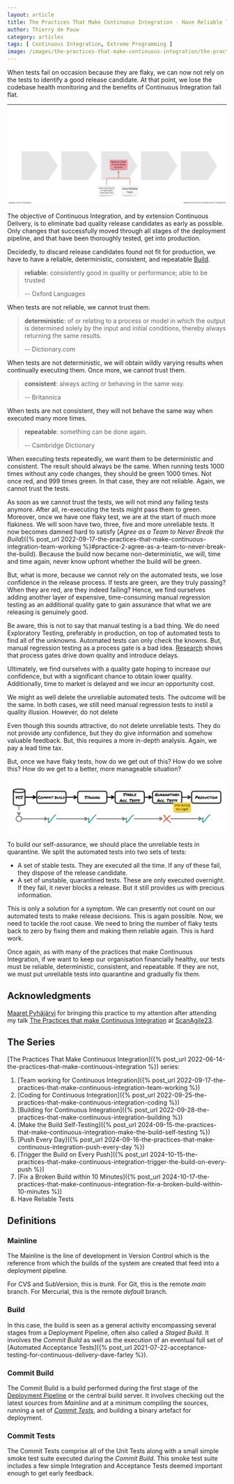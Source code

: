 ```yaml
---
layout: article
title: The Practices That Make Continuous Integration - Have Reliable Tests
author: Thierry de Pauw
category: articles
tags: [ Continuous Integration, Extreme Programming ]
image: /images/the-practices-that-make-continuous-integration/the-practices-that-make-continuous-integration-have-reliable-tests.jpg
---
```


When tests fail on occasion because they are flaky, we can now not rely on the tests to identify a good release candidate. At that point, we lose the codebase health monitoring and the benefits of Continuous Integration fall flat.

---

![Have Reliable Tests](/images/the-practices-that-make-continuous-integration/the-practices-that-make-continuous-integration-have-reliable-tests.jpg)

The objective of Continuous Integration, and by extension Continuous Delivery, is to eliminate bad quality release candidates as early as possible. Only changes that successfully moved through all stages of the deployment pipeline, and that have been thoroughly tested, get into production.

Decidedly, to discard release candidates found not fit for production, we have to have a reliable, deterministic, consistent, and repeatable [Build](#build).

> **reliable**: consistently good in quality or performance; able to be trusted
>
> -- Oxford Languages

When tests are not reliable, we cannot trust them.

> **deterministic**: of or relating to a process or model in which the output is determined solely by the input and initial conditions, thereby always returning the same results.
>
> -- Dictionary.com

When tests are not deterministic, we will obtain wildly varying results when continually executing them. Once more, we cannot trust them.

> **consistent**: always acting or behaving in the same way.
>
> -- Britannica

When tests are not consistent, they will not behave the same way when executed many more times.

> **repeatable**: something can be done again.
>
> -- Cambridge Dictionary

When executing tests repeatedly, we want them to be deterministic and consistent. The result should always be the same. When running tests 1000 times without any code changes, they should be green 1000 times. Not once red, and 999 times green. In that case, they are not reliable. Again, we cannot trust the tests.

As soon as we cannot trust the tests, we will not mind any failing tests anymore. After all, re-executing the tests might pass them to green. Moreover, once we have one flaky test, we are at the start of much more flakiness. We will soon have two, three, five and more unreliable tests. It now becomes damned hard to satisfy [*Agree as a Team to Never Break the Build*]({% post_url 2022-09-17-the-practices-that-make-continuous-integration-team-working %}#practice-2-agree-as-a-team-to-never-break-the-build). Because the build now became non-deterministic, we will, time and time again, never know upfront whether the build will be green.

But, what is more, because we cannot rely on the automated tests, we lose confidence in the release process. If tests are green, are they truly passing? When they are red, are they indeed failing? Hence, we find ourselves adding another layer of expensive, time-consuming manual regression testing as an additional quality gate to gain assurance that what we are releasing is genuinely good.

Be aware, this is not to say that manual testing is a bad thing. We do need Exploratory Testing, preferably in production, on top of automated tests to find all of the unknowns. Automated tests can only check the knowns. But, manual regression testing as a process gate is a bad idea. [Research](https://www.goodreads.com/book/show/35747076-accelerate) shows that process gates drive down quality and introduce delays.

Ultimately, we find ourselves with a quality gate hoping to increase our confidence, but with a significant chance to obtain lower quality. Additionally, time to market is delayed and we incur an opportunity cost.

We might as well delete the unreliable automated tests. The outcome will be the same. In both cases, we still need manual regression tests to instil a quality illusion. However, do not delete 

Even though this sounds attractive, do not delete unreliable tests. They do not provide any confidence, but they do give information and somehow valuable feedback. But, this requires a more in-depth analysis. Again, we pay a lead time tax.

But, once we have flaky tests, how do we get out of this? How do we solve this? How do we get to a better, more manageable situation?

![Quarantined Tests](/images/the-practices-that-make-continuous-integration/the-practices-that-make-continuous-integration-quarantined-tests.jpg)

To build our self-assurance, we should place the unreliable tests in quarantine. We split the automated tests into two sets of tests:

- A set of stable tests. They are executed all the time. If any of these fail, they dispose of the release candidate.
- A set of unstable, quarantined tests. These are only executed overnight. If they fail, it never blocks a release. But it still provides us with precious information.

This is only a solution for a symptom. We can presently not count on our automated tests to make release decisions. This is again possible. Now, we need to tackle the root cause. We need to bring the number of flaky tests back to zero by fixing them and making them reliable again. This is hard work.

Once again, as with many of the practices that make Continuous Integration, if we want to keep our organisation financially healthy, our tests must be reliable, deterministic, consistent, and repeatable. If they are not, we must put unreliable tests into quarantine and gradually fix them.

## Acknowledgments

[Maaret Pyhäjärvi](https://mas.to/@maaretp) for bringing this practice to my attention after attending my talk [The Practices that make Continuous Integration](2022-08-26-the-practices-that-make-continuous-integration) at [ScanAgile23](https://www.scan-agile.org/).

## The Series

[The Practices That Make Continuous Integration]({% post_url 2022-06-14-the-practices-that-make-continuous-integration %}) series:

1. [Team working for Continuous Integration]({% post_url 2022-09-17-the-practices-that-make-continuous-integration-team-working %})
2. [Coding for Continuous Integration]({% post_url 2022-09-25-the-practices-that-make-continuous-integration-coding %})
3. [Building for Continuous Integration]({% post_url 2022-09-28-the-practices-that-make-continuous-integration-building %})
4. [Make the Build Self-Testing]({% post_url 2024-09-15-the-practices-that-make-continuous-integration-make-the-build-self-testing %})
5. [Push Every Day]({% post_url 2024-09-16-the-practices-that-make-continuous-integration-push-every-day %})
6. [Trigger the Build on Every Push]({% post_url 2024-10-15-the-practices-that-make-continuous-integration-trigger-the-build-on-every-push %})
7. [Fix a Broken Build within 10 Minutes]({% post_url 2024-10-17-the-practices-that-make-continuous-integration-fix-a-broken-build-within-10-minutes %})
8. Have Reliable Tests

## Definitions

### Mainline

The Mainline is the line of development in Version Control which is the reference from which the builds of the system are created that feed into a deployment pipeline.

For CVS and SubVersion, this is *trunk*. For Git, this is the remote *main* branch. For Mercurial, this is the remote *default* branch.

### Build

In this case, the build is seen as a general activity encompassing several stages from a Deployment Pipeline, often also called a *Staged Build*. It involves the *Commit Build* as well as the execution of an eventual full set of [Automated Acceptance Tests]({% post_url 2021-07-22-acceptance-testing-for-continuous-delivery-dave-farley %}).

### Commit Build

The Commit Build is a build performed during the first stage of the [Deployment Pipeline](https://continuousdelivery.com/implementing/patterns/#the-deployment-pipeline) or the central build server. It involves checking out the latest sources from *Mainline* and at a minimum compiling the sources, running a set of [*Commit Tests*](#commit-tests), and building a binary artefact for deployment.

### Commit Tests

The Commit Tests comprise all of the Unit Tests along with a small simple smoke test suite executed during the *Commit Build*. This smoke test suite includes a few simple Integration and Acceptance Tests deemed important enough to get early feedback.
